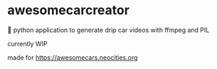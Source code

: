 # awesomecarcreator

🥶 python application to generate drip car videos with ffmpeg and PIL

currently WIP

made for https://awesomecars.neocities.org
